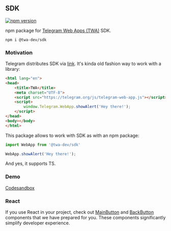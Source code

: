 ## SDK
[![npm version](https://img.shields.io/npm/v/@twa-dev/sdk)](https://www.npmjs.com/package/@twa-dev/sdk)

npm package for [Telegram Web Apps (TWA)](https://core.telegram.org/bots/webapps) SDK.

```
npm i @twa-dev/sdk
```

### Motivation
Telegram distributes SDK via [link](https://core.telegram.org/bots/webapps#initializing-web-apps). It's kinda old fashion way to work with a library:

```html
<html lang="en">
<head>
    <title>TWA</title>
    <meta charset="UTF-8">
    <script src="https://telegram.org/js/telegram-web-app.js"></script>
    <script>
        window.Telegram.WebApp.showAlert('Hey there!');
    </script>
</head>
<body></body>
</html>
```

This package allows to work with SDK as with an npm package:

```js
import WebApp from '@twa-dev/sdk'

WebApp.showAlert('Hey there!');
```

And yes, it supports TS.

### Demo
[Codesandbox](https://codesandbox.io/s/sdk-kj5961)

### React
If you use React in your project, check out [MainButton](src/react/MainButton/Readme.md) and [BackButton](src/react/BackButton/Readme.md) components that we have prepared for you.
These components significantly simplify developer experience.
